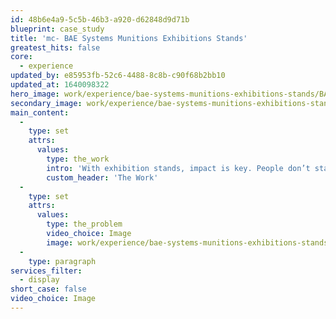 ```yaml
---
id: 48b6e4a9-5c5b-46b3-a920-d62848d9d71b
blueprint: case_study
title: 'mc- BAE Systems Munitions Exhibitions Stands'
greatest_hits: false
core:
  - experience
updated_by: e85953fb-52c6-4488-8c8b-c90f68b2bb10
updated_at: 1640098322
hero_image: work/experience/bae-systems-munitions-exhibitions-stands/BAE-1-Experience-Munitions-Full-Image.jpg
secondary_image: work/experience/bae-systems-munitions-exhibitions-stands/BAE-1-Experience-Munitions-Secondary-Image.jpg
main_content:
  -
    type: set
    attrs:
      values:
        type: the_work
        intro: 'With exhibition stands, impact is key. People don’t stand and read paragraphs and paragraphs of text, but they are attracted to beautiful imagery, and will walk away remembering your message if you keep it short and sweet. You need bold visuals along with a short, snappy message. That''s why we created three solid exhibition stands showing three solid reasons why BAE Systems are the premier partner for ammunition solutions. The exhibition stand is a useful tool - use it wisely.'
        custom_header: 'The Work'
  -
    type: set
    attrs:
      values:
        type: the_problem
        video_choice: Image
        image: work/experience/bae-systems-munitions-exhibitions-stands/BAE-1-Experience-Munitions-Large-Image.jpg
  -
    type: paragraph
services_filter:
  - display
short_case: false
video_choice: Image
---
```

